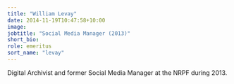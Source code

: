 ```yaml
---
title: "William Levay"
date: 2014-11-19T10:47:58+10:00
image: 
jobtitle: "Social Media Manager (2013)"
short_bio: 
role: emeritus
sort_name: "levay"
---
```


Digital Archivist and former Social Media Manager at the NRPF during 2013.